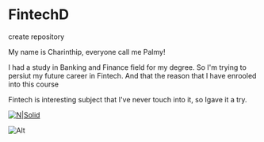 # FintechD
create repository

My name is Charinthip, everyone call me Palmy!

I had a study in Banking and Finance field for my degree. So I'm trying to persiut my future career in Fintech. And that the reason that I have enrooled into this course

Fintech is interesting subject that I've never touch into it, so Igave it a try.

[![N|Solid](https://cldup.com/dTxpPi9lDf.thumb.png)](https://nodesource.com/products/nsolid)

![Alt](https://imageio.forbes.com/specials-images/imageserve/64837f3916c19f944d750fc9/Fintech--Financial-Technology--word-lettering-illustration/960x0.jpg?format=jpg&width=960)

